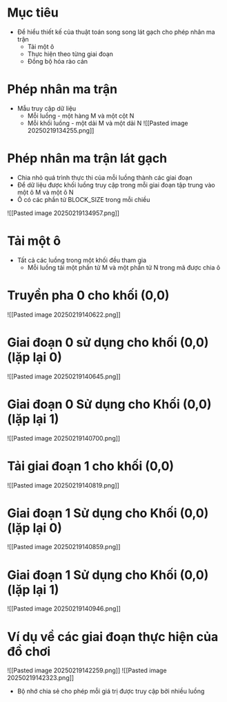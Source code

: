 # Mục tiêu
- Để hiểu thiết kế của thuật toán song song lát gạch cho phép nhân ma trận
	- Tải một ô
	- Thực hiện theo từng giai đoạn
	- Đồng bộ hóa rào cản
# Phép nhân ma trận
- Mẫu truy cập dữ liệu
	- Mỗi luồng - một hàng M và một cột N
	- Mỗi khối luồng - một dải M và một dải N
![[Pasted image 20250219134255.png]]
# Phép nhân ma trận lát gạch
- Chia nhỏ quá trình thực thi của mỗi luồng thành các giai đoạn
- Để dữ liệu được khối luồng truy cập trong mỗi giai đoạn tập trung vào một ô M và một ô N
- Ô có các phần tử BLOCK_SIZE trong mỗi chiều

![[Pasted image 20250219134957.png]]

# Tải một ô
- Tất cả các luồng trong một khối đều tham gia
	-   Mỗi luồng tải một phần tử M và một phần tử N trong mã được chia ô
# Truyền pha 0 cho khối (0,0)
![[Pasted image 20250219140622.png]]

# Giai đoạn 0 sử dụng cho khối (0,0) (lặp lại 0)
![[Pasted image 20250219140645.png]]

# Giai đoạn 0 Sử dụng cho Khối (0,0) (lặp lại 1)
![[Pasted image 20250219140700.png]]
# Tải giai đoạn 1 cho khối (0,0)
![[Pasted image 20250219140819.png]]
# Giai đoạn 1 Sử dụng cho Khối (0,0) (lặp lại 0)
![[Pasted image 20250219140859.png]]
# Giai đoạn 1 Sử dụng cho Khối (0,0) (lặp lại 1)
![[Pasted image 20250219140946.png]]
# Ví dụ về các giai đoạn thực hiện của đồ chơi 
![[Pasted image 20250219142259.png]]
![[Pasted image 20250219142323.png]]
- Bộ nhớ chia sẻ cho phép mỗi giá trị được truy cập bởi nhiều luồng